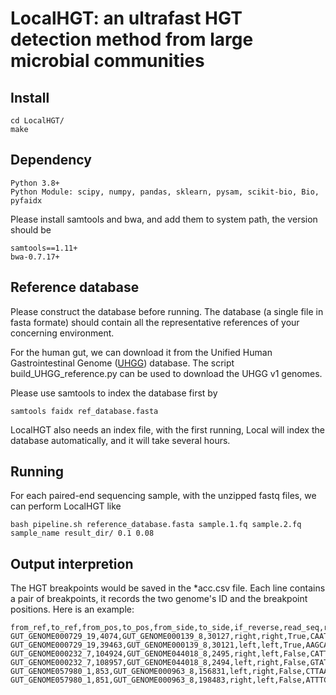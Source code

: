 # LocalHGT: an ultrafast HGT detection method from large microbial communities

## Install
```
cd LocalHGT/
make
```
## Dependency
```
Python 3.8+
Python Module: scipy, numpy, pandas, sklearn, pysam, scikit-bio, Bio, pyfaidx
```
Please install samtools and bwa, and add them to system path, the version 
should be
```
samtools==1.11+
bwa-0.7.17+
```

## Reference database
Please construct the database before running. The database (a single file in fasta 
formate) should contain all the representative references of your concerning environment. 

For the human gut, we can download it from the Unified Human Gastrointestinal Genome 
([UHGG](https://www.nature.com/articles/s41587-020-0603-3)) database. 
The script build_UHGG_reference.py can be used to download the UHGG v1 genomes.

Please use samtools to index the database first by

```
samtools faidx ref_database.fasta

```
LocalHGT also needs an index file, with the first running, Local will index 
the database automatically, and it will take several hours.
## Running
For each paired-end sequencing sample, with the unzipped fastq files, we can perform
LocalHGT like

```
bash pipeline.sh reference_database.fasta sample.1.fq sample.2.fq sample_name result_dir/ 0.1 0.08
```
## Output interpretion
The HGT breakpoints would be saved in the *acc.csv file.
Each line contains a pair of breakpoints, it records the two genome's ID and 
the breakpoint positions. Here is an example:
```
from_ref,to_ref,from_pos,to_pos,from_side,to_side,if_reverse,read_seq,ref_seq,similarity
GUT_GENOME000729_19,4074,GUT_GENOME000139_8,30127,right,right,True,CAATCCTTCTATTACGTCAGGGGAAATGGTAGCCGCCCCGATTCCATACTCACAGAGGTCG,CAATCCTTCTATTACGTCAGGGGAAATGGTAGCCGCCCCGATTCCATACTCACAGAGTTCA,1.885
GUT_GENOME000729_19,39463,GUT_GENOME000139_8,30121,left,left,True,AAGCATCCCTTCTCCCATGCCGAATTCTTTCGCGGCCGAAAA,AGCATCCCTTCTCCCATGCCGAATTCTTTCGCGGCCGAAAAC,1.952
GUT_GENOME000232_7,104924,GUT_GENOME044018_8,2495,right,left,False,CATTCTCTCTGGCAGTTACACTGATTTTACCTCCTGCAGGCACATG,CATTCTCTCTGGCAGTTACACTGATTTTACCTCCTGCAGGCACATG,2.0
GUT_GENOME000232_7,108957,GUT_GENOME044018_8,2494,left,right,False,GTATGCGGTCTGTCCGTCCAAGGCGATCGTATCATCGACAAGCGTCCCATAGGA,GTATTCGGTCTGTCCGTCCAAGGCGATCGTATCATCGACAAGCGTCCCATAGGA,1.907
GUT_GENOME057980_1,853,GUT_GENOME000963_8,156831,left,right,False,CTTAATGTGAAGGTTGATGGAAGGGAAGTAAAAGAGGAGGATATTATTTTCTGCCTCCACGGTAAGAAATTTGGTG,TTGACATTGAAGGTTGATGGAAGGGAAGTAAAAGAGGAGGATATTATTTTCTGCCTCCACGGTAAGGAATTTGGTG,1.75
GUT_GENOME057980_1,851,GUT_GENOME000963_8,198483,right,left,False,ATTTCTAAGATGGAAAGCATATTAAGGCTAACTCTAATGATGAAG,CATTAACGGATGGAAAGCATATTAAGGCTAACTCTAATGATGAAG,1.644
```


